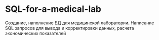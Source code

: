 # SQL-for-a-medical-lab
Создание, наполнение БД для медицинской лаборатории. Написание SQL запросов для вывода и корректировки данных, расчета экономических показателей
